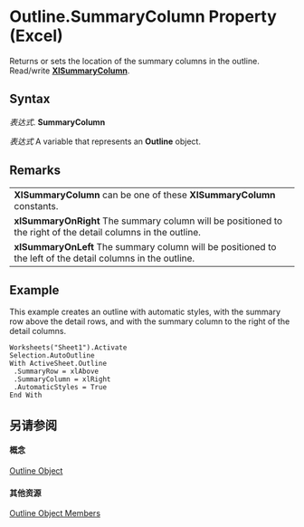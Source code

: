 
# Outline.SummaryColumn Property (Excel)

Returns or sets the location of the summary columns in the outline. Read/write  **[XlSummaryColumn](3aee8e56-4c9a-e972-88e5-7f8252877fcc.md)**.


## Syntax

 _表达式_. **SummaryColumn**

 _表达式_ A variable that represents an **Outline** object.


## Remarks




||
|:-----|
|**XlSummaryColumn** can be one of these **XlSummaryColumn** constants.|
|**xlSummaryOnRight** The summary column will be positioned to the right of the detail columns in the outline.|
|**xlSummaryOnLeft** The summary column will be positioned to the left of the detail columns in the outline.|

## Example

This example creates an outline with automatic styles, with the summary row above the detail rows, and with the summary column to the right of the detail columns.


```
Worksheets("Sheet1").Activate 
Selection.AutoOutline 
With ActiveSheet.Outline 
 .SummaryRow = xlAbove 
 .SummaryColumn = xlRight 
 .AutomaticStyles = True 
End With
```


## 另请参阅


#### 概念


[Outline Object](f5d50a8a-0dd9-638a-4374-5c648386a598.md)
#### 其他资源


[Outline Object Members](http://msdn.microsoft.com/library/bf8e2103-d023-fc1f-90f2-960dff36e548%28Office.15%29.aspx)